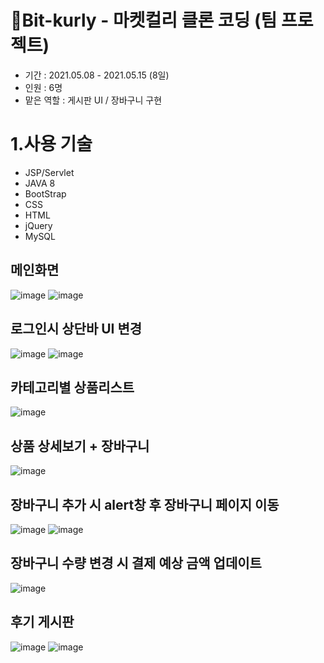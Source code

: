 # 🚩Bit-kurly - 마켓컬리 클론 코딩 (팀 프로젝트) 
* 기간 : 2021.05.08 - 2021.05.15 (8일)
* 인원 : 6명 
* 맡은 역할 : 게시판 UI / 장바구니 구현 

# 1.사용 기술
* JSP/Servlet
* JAVA 8 
* BootStrap
* CSS
* HTML
* jQuery
* MySQL

## 메인화면
![image](https://user-images.githubusercontent.com/65601654/120198737-6bb98700-c25d-11eb-8ece-262fb753893c.png)
![image](https://user-images.githubusercontent.com/65601654/120198925-9f94ac80-c25d-11eb-8881-2b487ff52737.png)

## 로그인시 상단바 UI 변경
![image](https://user-images.githubusercontent.com/65601654/120199021-bd621180-c25d-11eb-99e2-44290f432c30.png)
![image](https://user-images.githubusercontent.com/65601654/120200039-d8815100-c25e-11eb-8e68-abef44df8c13.png)



## 카테고리별 상품리스트
![image](https://user-images.githubusercontent.com/65601654/120199193-f13d3700-c25d-11eb-9cf0-b55a00c01bb7.png)

## 상품 상세보기 + 장바구니
![image](https://user-images.githubusercontent.com/65601654/120199336-1762d700-c25e-11eb-8960-77c4f9cc89ab.png)
## 장바구니 추가 시 alert창 후 장바구니 페이지 이동
![image](https://user-images.githubusercontent.com/65601654/120199382-25b0f300-c25e-11eb-9fb1-169804f13c5e.png)
![image](https://user-images.githubusercontent.com/65601654/120199685-79bbd780-c25e-11eb-83ae-5a09d232bbf0.png)
## 장바구니 수량 변경 시 결제 예상 금액 업데이트
![image](https://user-images.githubusercontent.com/65601654/120199732-86403000-c25e-11eb-82a9-f8335b1a127d.png)
## 후기 게시판 
![image](https://user-images.githubusercontent.com/65601654/120200215-09fa1c80-c25f-11eb-887a-60334ddff834.png)
![image](https://user-images.githubusercontent.com/65601654/120200295-24cc9100-c25f-11eb-9f05-87906950c514.png)



